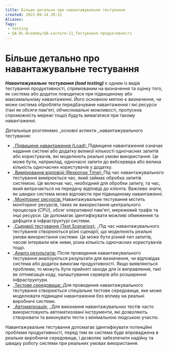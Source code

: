 ```yaml
---
title: Більше детально про навантажувальне тестування
created: 2023-09-24 20:12
Aliases:
Tags: 
 - testing
 - QA-DL-Academy/QA-Lecture-11_Тестування-продуктивності
---
```

# Більше детально про навантажувальне тестування

**_Навантажувальне тестування (load testing)_** є одним із видів тестування продуктивності, спрямованим на визначення та оцінку того, як система або додаток поводитися при підвищеному або максимальному навантаженні. Його основною метою є визначення, чи може система обробляти передбачуване навантаження і які ресурси (такі як обсяги пам'яті, обчислювальні можливості, пропускна спроможність мережі тощо) будуть вимагатися при такому навантаженні.

Детальніше розглянемо _основні аспекти _навантажувального тестування:

* _<span style="text-decoration:underline;">Підвищене навантаження (Load): </span> Підвищене навантаження означає надання системі або додатку великої кількості одночасних запитів або користувачів, які моделюють реальні умови використання. Це може бути, наприклад, одночасні запити до вебсервера або велика кількість одночасних користувачів у додатку.
* _<span style="text-decoration:underline;">Вимірювання відповіді (Response Time): </span> Під час навантажувального тестування вимірюється час, який займає обробка запитів системою. Це включає час, необхідний для обробки запиту, та час, який витрачається на передачу відповіді до клієнта. Важливо знати, як швидко система може відповісти при підвищеному навантаженні.
* _<span style="text-decoration:underline;">Моніторинг ресурсів: </span> Навантажувальне тестування містить моніторинг ресурсів, таких як використання центрального процесора (CPU), обсяг оперативної пам'яті, мережевий трафік та інші ресурси. Це допомагає ідентифікувати можливі обмеження та дефіцити в інфраструктурі системи.
* _<span style="text-decoration:underline;">Сценарії тестування (Test Scenarios):</span> _Під час навантажувального тестування створюються різні сценарії, що моделюють реальні умови використання системи. Це може бути різний тип запитів, часові інтервали між ними, різна кількість одночасних користувачів тощо.
* _<span style="text-decoration:underline;">Аналіз результатів:</span>  Після проведення навантажувального тестування аналізуються результати для визначення, чи відповідає система або додаток вимогам продуктивності. Якщо виявляються проблеми, то можуть бути прийняті заходи для їх виправлення, такі як оптимізація коду, налаштування серверів або розширення інфраструктури.
* _<span style="text-decoration:underline;">Тестове середовище: </span> Для проведення навантажувального тестування створюється спеціальне тестове середовище, яке може моделювати підвищені навантаження без впливу на реальні виробничі системи.
* _<span style="text-decoration:underline;">Автоматизація:</span> _Для виконання навантажувальних тестів часто використовують автоматизовані інструменти, які дозволяють створювати та виконувати тести з мінімальною людською участю.

Навантажувальне тестування допомагає ідентифікувати потенційні проблеми продуктивності, перед тим як система буде впроваджена в реальне виробниче середовище, і дозволяє забезпечити надійну та швидку роботу системи при реальних умовах використання.
